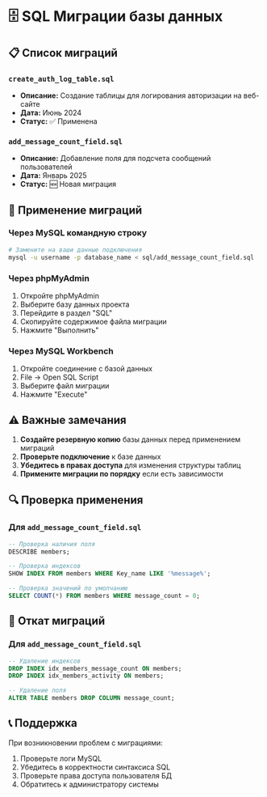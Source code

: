 # 🗄️ SQL Миграции базы данных

## 📋 Список миграций

### `create_auth_log_table.sql`
- **Описание:** Создание таблицы для логирования авторизации на веб-сайте
- **Дата:** Июнь 2024
- **Статус:** ✅ Применена

### `add_message_count_field.sql`
- **Описание:** Добавление поля для подсчета сообщений пользователей
- **Дата:** Январь 2025
- **Статус:** 🆕 Новая миграция

## 🚀 Применение миграций

### Через MySQL командную строку
```bash
# Замените на ваши данные подключения
mysql -u username -p database_name < sql/add_message_count_field.sql
```

### Через phpMyAdmin
1. Откройте phpMyAdmin
2. Выберите базу данных проекта
3. Перейдите в раздел "SQL"
4. Скопируйте содержимое файла миграции
5. Нажмите "Выполнить"

### Через MySQL Workbench
1. Откройте соединение с базой данных
2. File → Open SQL Script
3. Выберите файл миграции
4. Нажмите "Execute"

## ⚠️ Важные замечания

1. **Создайте резервную копию** базы данных перед применением миграций
2. **Проверьте подключение** к базе данных
3. **Убедитесь в правах доступа** для изменения структуры таблиц
4. **Примените миграции по порядку** если есть зависимости

## 🔍 Проверка применения

### Для `add_message_count_field.sql`
```sql
-- Проверка наличия поля
DESCRIBE members;

-- Проверка индексов
SHOW INDEX FROM members WHERE Key_name LIKE '%message%';

-- Проверка значений по умолчанию
SELECT COUNT(*) FROM members WHERE message_count = 0;
```

## 🔄 Откат миграций

### Для `add_message_count_field.sql`
```sql
-- Удаление индексов
DROP INDEX idx_members_message_count ON members;
DROP INDEX idx_members_activity ON members;

-- Удаление поля
ALTER TABLE members DROP COLUMN message_count;
```

## 📞 Поддержка

При возникновении проблем с миграциями:
1. Проверьте логи MySQL
2. Убедитесь в корректности синтаксиса SQL
3. Проверьте права доступа пользователя БД
4. Обратитесь к администратору системы 